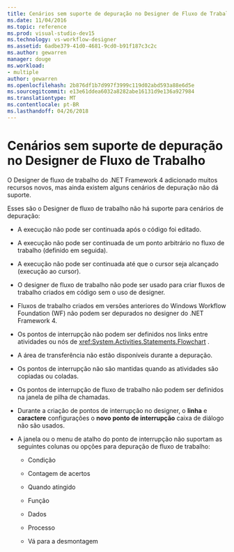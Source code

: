 ```yaml
---
title: Cenários sem suporte de depuração no Designer de Fluxo de Trabalho
ms.date: 11/04/2016
ms.topic: reference
ms.prod: visual-studio-dev15
ms.technology: vs-workflow-designer
ms.assetid: 6adbe379-41d0-4681-9cd0-b91f187c3c2c
ms.author: gewarren
manager: douge
ms.workload:
- multiple
author: gewarren
ms.openlocfilehash: 2b876df1b7d997f3999c119d02abd593a88e6d5e
ms.sourcegitcommit: e13e61ddea6032a8282abe16131d9e136a927984
ms.translationtype: MT
ms.contentlocale: pt-BR
ms.lasthandoff: 04/26/2018
---
```

# <a name="unsupported-debugging-scenarios-in-the-workflow-designer"></a>Cenários sem suporte de depuração no Designer de Fluxo de Trabalho

O Designer de fluxo de trabalho do .NET Framework 4 adicionado muitos recursos novos, mas ainda existem alguns cenários de depuração não dá suporte.

Esses são o Designer de fluxo de trabalho não há suporte para cenários de depuração:

-   A execução não pode ser continuada após o código foi editado.

-   A execução não pode ser continuada de um ponto arbitrário no fluxo de trabalho (definido em seguida).

-   A execução não pode ser continuada até que o cursor seja alcançado (execução ao cursor).

-   O designer de fluxo de trabalho não pode ser usado para criar fluxos de trabalho criados em código sem o uso de designer.

-   Fluxos de trabalho criados em versões anteriores do Windows Workflow Foundation (WF) não podem ser depurados no designer do .NET Framework 4.

-   Os pontos de interrupção não podem ser definidos nos links entre atividades ou nós de <xref:System.Activities.Statements.Flowchart> .

-   A área de transferência não estão disponíveis durante a depuração.

-   Os pontos de interrupção não são mantidas quando as atividades são copiadas ou coladas.

-   Os pontos de interrupção de fluxo de trabalho não podem ser definidos na janela de pilha de chamadas.

-   Durante a criação de pontos de interrupção no designer, o **linha** e **caractere** configurações o **novo ponto de interrupção** caixa de diálogo não são usados.

-   A janela ou o menu de atalho do ponto de interrupção não suportam as seguintes colunas ou opções para depuração de fluxo de trabalho:

    -   Condição

    -   Contagem de acertos

    -   Quando atingido

    -   Função

    -   Dados

    -   Processo

    -   Vá para a desmontagem